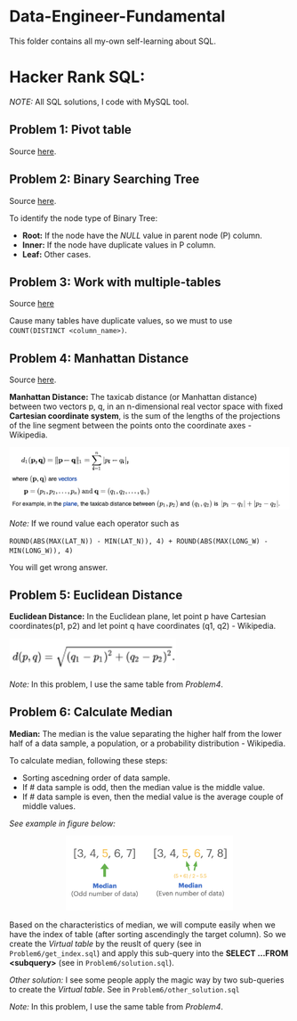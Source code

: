 # Data-Engineer-Fundamental
This folder contains all my-own self-learning about SQL.

# Hacker Rank SQL:
*NOTE:* All SQL solutions, I code with MySQL tool.
## Problem 1: Pivot table
Source [here](https://www.hackerrank.com/challenges/occupations/problem).

## Problem 2: Binary Searching Tree
Source [here](https://www.hackerrank.com/challenges/binary-search-tree-1/problem).

To identify the node type of Binary Tree:
+ **Root:** If the node have the *NULL* value in parent node (P) column.
+ **Inner:** If the node have duplicate values in P column.
+ **Leaf:** Other cases.

## Problem 3: Work with multiple-tables
Source [here](https://www.hackerrank.com/challenges/the-company/problem)

Cause many tables have duplicate values, so we must to use `COUNT(DISTINCT <column_name>)`.

## Problem 4: Manhattan Distance
Source [here](https://www.hackerrank.com/challenges/weather-observation-station-18/problem).

**Manhattan Distance:** The taxicab distance (or Manhattan distance) between two vectors p, q, in an n-dimensional real vector space with fixed **Cartesian coordinate system**, is the sum of the lengths of the projections of the line segment between the points onto the coordinate axes - Wikipedia.

![plot](https://github.com/DatacollectorVN/Data-Engineer-Fundamental/blob/master/5.SQL-Fundamental/Self-Learning/HackerRank-SQL/Public-imgs/Manhattan_Distance.png?raw=true)

*Note:* If we round value each operator such as 

`ROUND(ABS(MAX(LAT_N)) - MIN(LAT_N)), 4) + ROUND(ABS(MAX(LONG_W) - MIN(LONG_W)), 4)` 

You will get wrong answer.

## Problem 5: Euclidean Distance
**Euclidean Distance:** In the Euclidean plane, let point p have Cartesian coordinates(p1, p2) and let point q have coordinates (q1, q2) - Wikipedia. 

<img src="https://github.com/DatacollectorVN/Data-Engineer-Fundamental/blob/master/5.SQL-Fundamental/Self-Learning/HackerRank-SQL/Public-imgs/Euclidean_Distance.png?raw=true" alt="drawing" width="300"/>

*Note:* In this problem, I use the same table from *Problem4*.

## Problem 6: Calculate Median
**Median:** The median is the value separating the higher half from the lower half of a data sample, a population, or a probability distribution - Wikipedia. 

To calculate median, following these steps:
+ Sorting ascedning order of data sample.
+ If \# data sample is odd, then the median value is the middle value.
+ If \# data sample is even, then the medial value is the average couple of middle values.

*See example in figure below:*
<p align = "center">
    <img src="https://github.com/DatacollectorVN/Data-Engineer-Fundamental/blob/master/5.SQL-Fundamental/Self-Learning/HackerRank-SQL/Public-imgs/median.png?raw=true" alt="drawing" width="300"/>
</p>

Based on the characteristics of median, we will compute easily when we have the index of table (after sorting ascendingly the target column). 
So we create the *Virtual table* by the reuslt of query (see in `Problem6/get_index.sql`) and apply this sub-query into the **SELECT ...FROM \<subquery>** (see in `Problem6/solution.sql`).

*Other solution:* I see some people apply the magic way by two sub-queries to create the *Virtual table*. See in `Problem6/other_solution.sql`

*Note:* In this problem, I use the same table from *Problem4*.